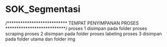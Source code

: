 # SOK_Segmentasi

/***************************
 TEMPAT PENYIMPANAN PROSES
 ***************************/
proses 1 disimpan pada folder proses scraping
proses 2 disimpan pada folder proses labeling
proses 3 disimpan pada folder utama dan folder img
